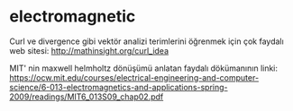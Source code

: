 # electromagnetic
Curl ve divergence gibi vektör analizi terimlerini öğrenmek için çok faydalı web sitesi:
http://mathinsight.org/curl_idea

MIT' nin maxwell helmholtz dönüşümü anlatan faydalı dökümanının linki:
https://ocw.mit.edu/courses/electrical-engineering-and-computer-science/6-013-electromagnetics-and-applications-spring-2009/readings/MIT6_013S09_chap02.pdf



